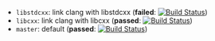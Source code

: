 * `libstdcxx`: link clang with libstdcxx (**failed**: [![Build Status][branch_libstdcxx]][repo])
* `libcxx`: link clang with libcxx (**passed**: [![Build Status][branch_libcxx]][repo])
* `master`: default (**passed**: [![Build Status][branch_master]][repo])

[branch_libstdcxx]: https://travis-ci.org/travis-ci-tester/travis-test-clang-mac-cxx-11.png?branch=libstdcxx
[branch_libcxx]: https://travis-ci.org/travis-ci-tester/travis-test-clang-mac-cxx-11.png?branch=libcxx
[branch_master]: https://travis-ci.org/travis-ci-tester/travis-test-clang-mac-cxx-11.png?branch=master
[repo]: https://travis-ci.org/travis-ci-tester/travis-test-clang-mac-cxx-11
